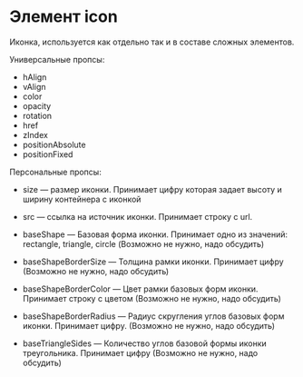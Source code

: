 # Элемент icon  
Иконка, используется как отдельно так и в составе сложных элементов.

Универсальные пропсы:
- hAlign
- vAlign
- color
- opacity
- rotation
- href
- zIndex
- positionAbsolute
- positionFixed

Персональные пропсы:
- size — размер иконки. Принимает цифру которая задает высоту и ширину контейнера с иконкой

- src — ссылка на источник иконки. Принимает строку с url.

- baseShape — Базовая форма иконки. Принимает одно из значений: rectangle, triangle, circle (Возможно не нужно, надо обсудить)

- baseShapeBorderSize — Толщина рамки иконки. Принимает цифру (Возможно не нужно, надо обсудить)

- baseShapeBorderColor — Цвет рамки базовых форм иконки. Принимает строку с цветом (Возможно не нужно, надо обсудить)

- baseShapeBorderRadius — Радиус скругления углов базовых форм иконки. Принимает цифру. (Возможно не нужно, надо обсудить)

- baseTriangleSides — Количество углов базовой формы иконки 
треугольника. Принимает цифру (Возможно не нужно, надо обсудить)